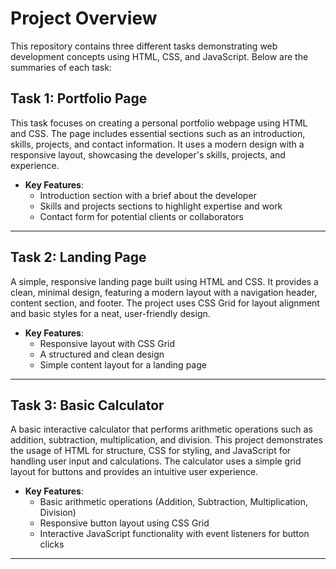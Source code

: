 # Project Overview

This repository contains three different tasks demonstrating web development concepts using HTML, CSS, and JavaScript. Below are the summaries of each task:

## Task 1: Portfolio Page

This task focuses on creating a personal portfolio webpage using HTML and CSS. The page includes essential sections such as an introduction, skills, projects, and contact information. It uses a modern design with a responsive layout, showcasing the developer's skills, projects, and experience.

- **Key Features**: 
  - Introduction section with a brief about the developer
  - Skills and projects sections to highlight expertise and work
  - Contact form for potential clients or collaborators

---

## Task 2: Landing Page

A simple, responsive landing page built using HTML and CSS. It provides a clean, minimal design, featuring a modern layout with a navigation header, content section, and footer. The project uses CSS Grid for layout alignment and basic styles for a neat, user-friendly design.

- **Key Features**: 
  - Responsive layout with CSS Grid
  - A structured and clean design
  - Simple content layout for a landing page

---

## Task 3: Basic Calculator

A basic interactive calculator that performs arithmetic operations such as addition, subtraction, multiplication, and division. This project demonstrates the usage of HTML for structure, CSS for styling, and JavaScript for handling user input and calculations. The calculator uses a simple grid layout for buttons and provides an intuitive user experience.

- **Key Features**: 
  - Basic arithmetic operations (Addition, Subtraction, Multiplication, Division)
  - Responsive button layout using CSS Grid
  - Interactive JavaScript functionality with event listeners for button clicks

---
